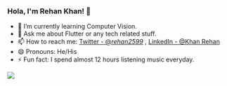 


### Hola, I'm Rehan Khan! 👋

- 🌱 I’m currently learning Computer Vision.
- 💬 Ask me about Flutter or any tech related stuff.
- 📫 How to reach me: [Twitter - @_rehan2599_](https://twitter.com/_rehan2599_) , [LinkedIn - @Khan Rehan](https://www.linkedin.com/in/rehan-khan2599/)
- 😄 Pronouns: He/His
- ⚡ Fun fact: I spend almost 12 hours listening music everyday.


<img src="https://github-readme-stats.vercel.app/api?username=khan-rehan&&show_icons=true&title_color=ffffff&icon_color=bb2acf&text_color=daf7dc&bg_color=191919">

<!--
**khan-rehan/khan-rehan** is a ✨ _special_ ✨ repository because its `README.md` (this file) appears on your GitHub profile.

Here are some ideas to get you started:

- 🔭 I’m currently working on ...
- 🌱 I’m currently learning ...
- 👯 I’m looking to collaborate on ...
- 🤔 I’m looking for help with ...
- 💬 Ask me about ...
- 📫 How to reach me: ...
- 😄 Pronouns: ...
- ⚡ Fun fact: ...


<p align="center"><img width=100% src="https://github.com/khan-rehan/khan-rehan/blob/master/assets/portfolio.png"></p>
-->
